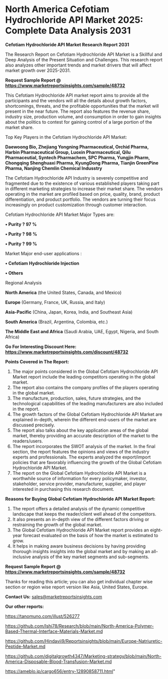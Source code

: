 # North America Cefotiam Hydrochloride API Market 2025: Complete Data Analysis 2031

<strong>Cefotiam Hydrochloride API Market Research Report 2031</strong>

The Research Report on Cefotiam Hydrochloride API Market is a Skillful and Deep Analysis of the Present Situation and Challenges. This research report also analyzes other important trends and market drivers that will affect market growth over 2025-2031.

<strong>Request Sample Report @ <a href=https://www.marketreportsinsights.com/sample/48732>https://www.marketreportsinsights.com/sample/48732</a></strong>

This Cefotiam Hydrochloride API market report aims to provide all the participants and the vendors will all the details about growth factors, shortcomings, threats, and the profitable opportunities that the market will present in the near future. The report also features the revenue share, industry size, production volume, and consumption in order to gain insights about the politics to contest for gaining control of a large portion of the market share.

Top Key Players in the Cefotiam Hydrochloride API Market:

<strong>Daewoong Bio, Zhejiang Yongning Pharmaceutical, Orchid Pharma, Harbin Pharmaceutical Group, Luoxin Pharmaceutical, Qilu Pharmaceutial, Syntech Pharmachem, SPC Pharma, Yungjin Pharm, Chongqing Shenghuaxi Pharma, KyungDong Pharma, Tianjin GreenPine Pharma, Nanjing Chemlin Chemical Indusstry</strong>

The Cefotiam Hydrochloride API Industry is severely competitive and fragmented due to the existence of various established players taking part in different marketing strategies to increase their market share. The vendors operating in the market are profiled based on price, quality, brand, product differentiation, and product portfolio. The vendors are turning their focus increasingly on product customization through customer interaction.

Cefotiam Hydrochloride API Market Major Types are:

<strong>•  Purity ? 97 %

•  Purity ? 98 %

•  Purity ? 99 %</strong>

Market Major end-user applications :

<strong>•  Cefotiam Hydrochloride Injection

•  Others</strong>

Regional Analysis

</u><strong><b>North America</b></strong> (the United States, Canada, and Mexico)

<strong><b>Europe </b></strong>(Germany, France, UK, Russia, and Italy)

<strong><b>Asia-Pacific</b></strong> (China, Japan, Korea, India, and Southeast Asia)

<strong><b>South America</b></strong> (Brazil, Argentina, Colombia, etc.)

<strong><b>The Middle East and Africa</b></strong> (Saudi Arabia, UAE, Egypt, Nigeria, and South Africa)

<strong>Go For Interesting Discount Here: <a href=https://www.marketreportsinsights.com/discount/48732>https://www.marketreportsinsights.com/discount/48732</a></strong>

<strong>Points Covered in The Report:</strong>
<ol>
  <li>The major points considered in the Global Cefotiam Hydrochloride API Market report include the leading competitors operating in the global market.</li>
  <li>The report also contains the company profiles of the players operating in the global market.</li>
  <li>The manufacture, production, sales, future strategies, and the technological capabilities of the leading manufacturers are also included in the report.</li>
  <li>The growth factors of the Global Cefotiam Hydrochloride API Market are explained in-depth, wherein the different end-users of the market are discussed precisely.</li>
  <li>The report also talks about the key application areas of the global market, thereby providing an accurate description of the market to the readers/users.</li>
  <li>The report incorporates the SWOT analysis of the market. In the final section, the report features the opinions and views of the industry experts and professionals. The experts analyzed the export/import policies that are favorably influencing the growth of the Global Cefotiam Hydrochloride API Market.</li>
  <li>The report on the Global Cefotiam Hydrochloride API Market is a worthwhile source of information for every policymaker, investor, stakeholder, service provider, manufacturer, supplier, and player interested in purchasing this research document.</li>
</ol>
<strong>Reasons for Buying Global Cefotiam Hydrochloride API Market Report:</strong>

<ol>
  <li>The report offers a detailed analysis of the dynamic competitive landscape that keeps the reader/client well ahead of the competitors.</li>
  <li>It also presents an in-depth view of the different factors driving or restraining the growth of the global market.</li>
  <li>The Global Cefotiam Hydrochloride API Market report provides an eight-year forecast evaluated on the basis of how the market is estimated to grow.</li>
  <li>It helps in making aware business decisions by having providing thorough insights insights into the global market and by making an all-inclusive analysis of the key market segments and sub-segments.</li>
</ol>
<strong>Request Sample Report @ <a href=https://www.marketreportsinsights.com/sample/48732>https://www.marketreportsinsights.com/sample/48732</a></strong>


Thanks for reading this article; you can also get individual chapter wise section or region wise report version like Asia, United States, Europe.

<strong>Contact Us:</strong>
sales@marketreportsinsights.com

<strong>Our other reports:</strong>

<a href=https://tanomuno.com/illust/526277>https://tanomuno.com/illust/526277</a>

<a href=https://github.com/Ishi78/Research/blob/main/North-America-Polymer-Based-Thermal-Interface-Materials-Market.md>https://github.com/Ishi78/Research/blob/main/North-America-Polymer-Based-Thermal-Interface-Materials-Market.md</a>

<a href=https://github.com/Hindavii9/Reportsinsights/blob/main/Europe-Natriuretic-Peptide-Market.md>https://github.com/Hindavii9/Reportsinsights/blob/main/Europe-Natriuretic-Peptide-Market.md</a>

<a href=https://github.com/digitalgrowth4347/Marketing-strategy/blob/main/North-America-Disposable-Blood-Transfusion-Market.md>https://github.com/digitalgrowth4347/Marketing-strategy/blob/main/North-America-Disposable-Blood-Transfusion-Market.md</a>

<a href=https://ameblo.jp/cargo656/entry-12890858711.html>https://ameblo.jp/cargo656/entry-12890858711.html</a>"
